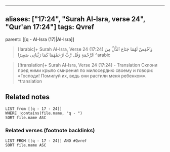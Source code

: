 
---
aliases: ["17:24", "Surah Al-Isra, verse 24", "Qur'an 17:24"]
tags: Qvref
---

parent:: [[q - Al-Isra (17)|Al-Isra]]

> [!arabic]+ Surah Al-Isra, Verse 24 (17:24)
> <span class="quran-arabic">وَٱخْفِضْ لَهُمَا جَنَاحَ ٱلذُّلِّ مِنَ ٱلرَّحْمَةِ وَقُل رَّبِّ ٱرْحَمْهُمَا كَمَا رَبَّيَانِى صَغِيرًا</span>
^arabic

> [!translation]+ Surah Al-Isra, Verse 24 (17:24) - Translation
> Склони пред ними крыло смирения по милосердию своему и говори: «Господи! Помилуй их, ведь они растили меня ребенком».
^translation



## Related notes
```dataview
LIST from [[q - 17 - 24]]
WHERE !contains(file.name, "q - ")
SORT file.name ASC
```

### Related verses (footnote backlinks)
```dataview
LIST FROM [[q - 17 - 24]] AND #Qvref
SORT file.name ASC
```


